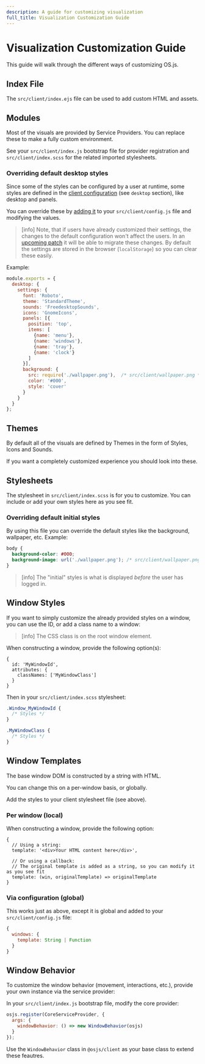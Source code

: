 ```yaml
---
description: A guide for customizing visualization
full_title: Visualization Customization Guide
---
```


# Visualization Customization Guide

This guide will walk through the different ways of customizing OS.js.

## Index File

The `src/client/index.ejs` file can be used to add custom HTML and assets.

## Modules

Most of the visuals are provided by Service Providers. You can replace these to make a fully custom environment.

See your `src/client/index.js` bootstrap file for provider registration and `src/client/index.scss` for the related imported stylesheets.

### Overriding default desktop styles

Since some of the styles can be configured by a user at runtime, some styles are defined in the [client configuration](https://github.com/os-js/osjs-client/blob/master/src/config.js) (see `desktop` section), like desktop and panels.

You can override these by [adding it](../../config/README.md#client) to your `src/client/config.js` file and modifying the values.

> [info] Note, that if users have already customized their settings, the changes to the default configuration won't affect the users. In an [upcoming patch](https://github.com/os-js/osjs-client/issues/52) it will be able to migrate these changes. By default the settings are stored in the browser (`localStorage`) so you can clear these easily.

Example:

```javascript
module.exports = {
  desktop: {
    settings: {
      font: 'Roboto',
      theme: 'StandardTheme',
      sounds: 'FreedesktopSounds',
      icons: 'GnomeIcons',
      panels: [{
        position: 'top',
        items: [
          {name: 'menu'},
          {name: 'windows'},
          {name: 'tray'},
          {name: 'clock'}
        ]
      }],
      background: {
        src: require('./wallpaper.png'),  /* src/client/wallpaper.png */
        color: '#000',
        style: 'cover'
      }
    }
  }
};
```

## Themes

By default all of the visuals are defined by Themes in the form of Styles, Icons and Sounds.

If you want a completely customized experience you should look into these.

## Stylesheets

The stylesheet in `src/client/index.scss` is for you to customize. You can include or add your own styles here as you see fit.

### Overriding default initial styles

By using this file you can override the default styles like the background, wallpaper, etc. Example:

```css
body {
  background-color: #000;
  background-image: url('./wallpaper.png'); /* src/client/wallpaper.png */
}
```

> [info] The "initial" styles is what is displayed *before* the user has logged in.

## Window Styles

If you want to simply customize the already provided styles on a window, you can use the ID, or add a class name to a window:

> [info] The CSS class is on the root window element.

When constructing a window, provide the following option(s):
```
{
  id: 'MyWindowId',
  attributes: {
    classNames: ['MyWindowClass']
  }
}
```

Then in your `src/client/index.scss` stylesheet:

```css
.Window_MyWindowId {
  /* Styles */
}

.MyWindowClass {
  /* Styles */
}
```

## Window Templates

The base window DOM is constructed by a string with HTML.

You can change this on a per-window basis, or globally.

Add the styles to your client stylesheet file (see above).

### Per window (local)

When constructing a window, provide the following option:

```javasctipt
{
  // Using a string:
  template: '<div>Your HTML content here</div>',

  // Or using a callback:
  // The original template is added as a string, so you can modify it as you see fit
  template: (win, originalTemplate) => originalTemplate
}
```

### Via configuration (global)

This works just as above, except it is global and added to your `src/client/config.js` file:

```javascript
{
  windows: {
    template: String | Function
  }
}
```

## Window Behavior

To customize the window behavior (movement, interactions, etc.), provide your own instance via the service provider:

In your `src/client/index.js` bootstrap file, modify the core provider:

```javascript
osjs.register(CoreServiceProvider, {
  args: {
    windowBehavior: () => new WindowBehavior(osjs)
  }
});
```

Use the `WindowBehavior` class in `@osjs/client` as your base class to extend these feautres.
